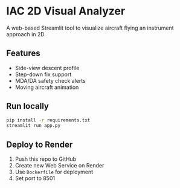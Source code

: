 # IAC 2D Visual Analyzer

A web-based Streamlit tool to visualize aircraft flying an instrument approach in 2D.

## Features
- Side-view descent profile
- Step-down fix support
- MDA/DA safety check alerts
- Moving aircraft animation

## Run locally
```bash
pip install -r requirements.txt
streamlit run app.py
```

## Deploy to Render
1. Push this repo to GitHub
2. Create new Web Service on Render
3. Use `Dockerfile` for deployment
4. Set port to 8501
